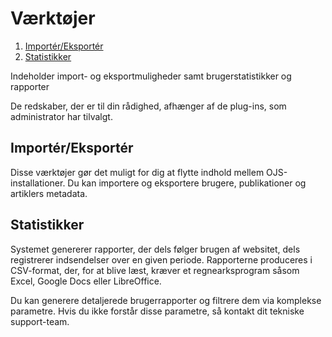 # Værktøjer

1. [Importér/Eksportér](tools#import-export)
1. [Statistikker](tools#statistics)

Indeholder import- og eksportmuligheder samt brugerstatistikker og rapporter

De redskaber, der er til din rådighed, afhænger af de plug-ins, som administrator har tilvalgt.

## <a name="import-export"></a>Importér/Eksportér

Disse værktøjer gør det muligt for dig at flytte indhold mellem OJS-installationer. Du kan importere og eksportere brugere, publikationer og artiklers metadata.

## <a name="statistics"></a>Statistikker

Systemet genererer rapporter, der dels følger brugen af websitet, dels registrerer indsendelser over en given periode. Rapporterne produceres i CSV-format, der, for at blive læst, kræver et regnearksprogram såsom Excel, Google Docs eller LibreOffice.

Du kan generere detaljerede brugerrapporter og filtrere dem via komplekse parametre. Hvis du ikke forstår disse parametre, så kontakt dit tekniske support-team.



